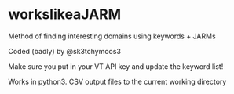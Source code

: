 # workslikeaJARM
Method of finding interesting domains using keywords + JARMs

Coded (badly) by @sk3tchymoos3

Make sure you put in your VT API key and update the keyword list! 

Works in python3. CSV output files to the current working directory

